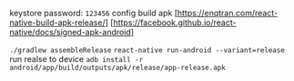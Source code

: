 keystore password: `123456`
config build apk [https://enqtran.com/react-native-build-apk-release/]
[https://facebook.github.io/react-native/docs/signed-apk-android]

``./gradlew assembleRelease``
``react-native run-android --variant=release``
run realse to device
```adb install -r android/app/build/outputs/apk/release/app-release.apk```